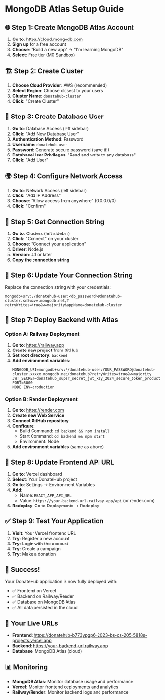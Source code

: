 # MongoDB Atlas Setup Guide

## 🌐 Step 1: Create MongoDB Atlas Account

1. **Go to**: https://cloud.mongodb.com
2. **Sign up** for a free account
3. **Choose**: "Build a new app" → "I'm learning MongoDB"
4. **Select**: Free tier (M0 Sandbox)

## 🏗️ Step 2: Create Cluster

1. **Choose Cloud Provider**: AWS (recommended)
2. **Select Region**: Choose closest to your users
3. **Cluster Name**: `donatehub-cluster`
4. **Click**: "Create Cluster"

## 🔐 Step 3: Create Database User

1. **Go to**: Database Access (left sidebar)
2. **Click**: "Add New Database User"
3. **Authentication Method**: Password
4. **Username**: `donatehub-user`
5. **Password**: Generate secure password (save it!)
6. **Database User Privileges**: "Read and write to any database"
7. **Click**: "Add User"

## 🌍 Step 4: Configure Network Access

1. **Go to**: Network Access (left sidebar)
2. **Click**: "Add IP Address"
3. **Choose**: "Allow access from anywhere" (0.0.0.0/0)
4. **Click**: "Confirm"

## 🔗 Step 5: Get Connection String

1. **Go to**: Clusters (left sidebar)
2. **Click**: "Connect" on your cluster
3. **Choose**: "Connect your application"
4. **Driver**: Node.js
5. **Version**: 4.1 or later
6. **Copy the connection string**

## 📝 Step 6: Update Your Connection String

Replace the connection string with your credentials:

```
mongodb+srv://donatehub-user:<db_password>@donatehub-cluster.sn5wavv.mongodb.net/?retryWrites=true&w=majority&appName=donatehub-cluster
```

## 🚀 Step 7: Deploy Backend with Atlas

### Option A: Railway Deployment
1. **Go to**: https://railway.app
2. **Create new project** from GitHub
3. **Set root directory**: `backend`
4. **Add environment variables**:
   ```
   MONGODB_URI=mongodb+srv://donatehub-user:YOUR_PASSWORD@donatehub-cluster.xxxxx.mongodb.net/donatehub?retryWrites=true&w=majority
   JWT_SECRET=donatehub_super_secret_jwt_key_2024_secure_token_production
   PORT=5000
   NODE_ENV=production
   ```

### Option B: Render Deployment
1. **Go to**: https://render.com
2. **Create new Web Service**
3. **Connect GitHub repository**
4. **Configure**:
   - Build Command: `cd backend && npm install`
   - Start Command: `cd backend && npm start`
   - Environment: Node
5. **Add environment variables** (same as above)

## 🔄 Step 8: Update Frontend API URL

1. **Go to**: Vercel dashboard
2. **Select**: Your DonateHub project
3. **Go to**: Settings → Environment Variables
4. **Add**: 
   - Name: `REACT_APP_API_URL`
   - Value: `https://your-backend-url.railway.app/api` (or render.com)
5. **Redeploy**: Go to Deployments → Redeploy

## ✅ Step 9: Test Your Application

1. **Visit**: Your Vercel frontend URL
2. **Try**: Register a new account
3. **Try**: Login with the account
4. **Try**: Create a campaign
5. **Try**: Make a donation

## 🎉 Success!

Your DonateHub application is now fully deployed with:
- ✅ Frontend on Vercel
- ✅ Backend on Railway/Render
- ✅ Database on MongoDB Atlas
- ✅ All data persisted in the cloud

## 🔗 Your Live URLs

- **Frontend**: https://donatehub-b773ypgp6-2023-bs-cs-205-5818s-projects.vercel.app
- **Backend**: https://your-backend-url.railway.app
- **Database**: MongoDB Atlas (cloud)

## 📊 Monitoring

- **MongoDB Atlas**: Monitor database usage and performance
- **Vercel**: Monitor frontend deployments and analytics
- **Railway/Render**: Monitor backend logs and performance
